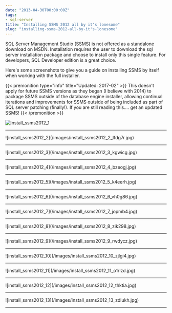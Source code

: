 ```yaml
---
date: "2013-04-30T00:00:00Z"
tags:
- sql-server
title: "Installing SSMS 2012 all by it's lonesome"
slug: "installing-ssms-2012-all-by-it's-lonesome"
---
```


SQL Server Management Studio (SSMS) is not offered as a standalone download on MSDN. Installation requires the user to download the sql server installation package and choose to install only this single feature. For developers, SQL Developer edition is a great choice.

Here's some screenshots to give you a guide on installing SSMS by itself when working with the full installer.

{{< premonition type="info" title="Updated: 2017-02" >}}
This doesn't apply for future SSMS versions as they began (I believe with 2014) to package SSMS outside of the database engine installer, allowing continual iterations and improvements for SSMS outside of being included as part of SQL server patching (finally!). If you are still reading this.... get an updated SSMS!
{{< /premonition >}}



![install_ssms2012_1](/images/install_ssms2012_1_rqpqhb.jpg)
<hr>
![install_ssms2012_2](/images/install_ssms2012_2_lfdg7r.jpg)
<hr>
![install_ssms2012_3](/images/install_ssms2012_3_kgwicg.jpg)
<hr>
![install_ssms2012_4](/images/install_ssms2012_4_bzeogj.jpg)
<hr>
![install_ssms2012_5](/images/install_ssms2012_5_k4eerh.jpg)
<hr>
![install_ssms2012_6](/images/install_ssms2012_6_vh0g86.jpg)
<hr>
![install_ssms2012_7](/images/install_ssms2012_7_jopmb4.jpg)
<hr>
![install_ssms2012_8](/images/install_ssms2012_8_zik298.jpg)
<hr>
![install_ssms2012_9](/images/install_ssms2012_9_rwdycz.jpg)
<hr>
![install_ssms2012_10](/images/install_ssms2012_10_zjlgi4.jpg)
<hr>
![install_ssms2012_11](/images/install_ssms2012_11_o1rlzd.jpg)
<hr>
![install_ssms2012_12](/images/install_ssms2012_12_thktia.jpg)
<hr>
![install_ssms2012_13](/images/install_ssms2012_13_zdlukh.jpg)
<hr>
